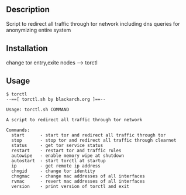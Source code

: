 ## Description

Script to redirect all traffic through tor network including dns queries
for anonymizing entire system

## Installation

change tor entry,exite nodes --> torctl

## Usage

```
$ torctl
--==[ torctl.sh by blackarch.org ]==--

Usage: torctl.sh COMMAND

A script to redirect all traffic through tor network

Commands:
  start      - start tor and redirect all traffic through tor
  stop       - stop tor and redirect all traffic through clearnet
  status     - get tor service status
  restart    - restart tor and traffic rules
  autowipe   - enable memory wipe at shutdown
  autostart  - start torctl at startup
  ip         - get remote ip address
  chngid     - change tor identity
  chngmac    - change mac addresses of all interfaces
  rvmac      - revert mac addresses of all interfaces
  version    - print version of torctl and exit

```
